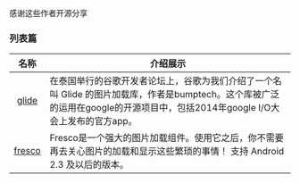 感谢这些作者开源分享
### 列表篇
名称  | 介绍展示
:---: | --- 
[glide](https://github.com/bumptech/glide)  |  在泰国举行的谷歌开发者论坛上，谷歌为我们介绍了一个名叫 Glide 的图片加载库，作者是bumptech。这个库被广泛的运用在google的开源项目中，包括2014年google I/O大会上发布的官方app。
[fresco](https://github.com/facebook/fresco)  |  Fresco是一个强大的图片加载组件。使用它之后，你不需要再去关心图片的加载和显示这些繁琐的事情！ 支持 Android 2.3 及以后的版本。

